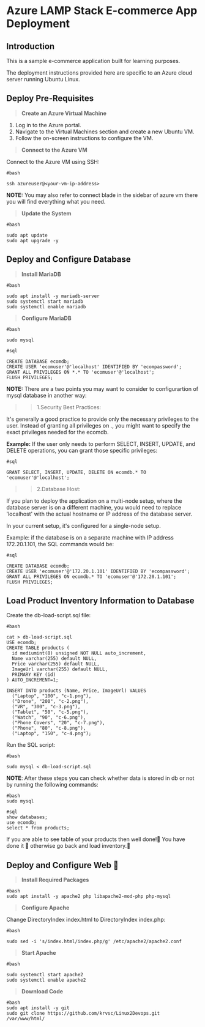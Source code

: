 # Azure LAMP Stack E-commerce App Deployment

## Introduction
This is a sample e-commerce application built for learning purposes.

The deployment instructions provided here are specific to an Azure cloud server running Ubuntu Linux.

## Deploy Pre-Requisites

>**Create an Azure Virtual Machine**

1. Log in to the Azure portal.
2. Navigate to the Virtual Machines section and create a new Ubuntu VM.
3. Follow the on-screen instructions to configure the VM.

>**Connect to the Azure VM**

Connect to the Azure VM using SSH:
``` 
#bash

ssh azureuser@<your-vm-ip-address>
```
**NOTE:** You may also refer to connect blade in the sidebar of azure vm there you will find everything what you need.

>**Update the System**
```
#bash

sudo apt update
sudo apt upgrade -y
```

## Deploy and Configure Database

>**Install MariaDB**
```
#bash

sudo apt install -y mariadb-server
sudo systemctl start mariadb
sudo systemctl enable mariadb
```
>**Configure MariaDB**
```
#bash

sudo mysql
```
```
#sql

CREATE DATABASE ecomdb;
CREATE USER 'ecomuser'@'localhost' IDENTIFIED BY 'ecompassword';
GRANT ALL PRIVILEGES ON *.* TO 'ecomuser'@'localhost';
FLUSH PRIVILEGES;
```

**NOTE:** There are a two points you may want to consider to configurartion of mysql database in another way:

>>1.Security Best Practices:

It's generally a good practice to provide only the necessary privileges to the user. Instead of granting all privileges on *.*, you might want to specify the exact privileges needed for the ecomdb. 

**Example:** If the user only needs to perform SELECT, INSERT, UPDATE, and DELETE operations, you can grant those specific privileges:
```
#sql

GRANT SELECT, INSERT, UPDATE, DELETE ON ecomdb.* TO 'ecomuser'@'localhost';
```

>>2.Database Host:

If you plan to deploy the application on a multi-node setup, where the database server is on a different machine, you would need to replace 'localhost' with the actual hostname or IP address of the database server. 

In your current setup, it's configured for a single-node setup.

Example: if the database is on a separate machine with IP address 172.20.1.101, the SQL commands would be:
```
#sql

CREATE DATABASE ecomdb;
CREATE USER 'ecomuser'@'172.20.1.101' IDENTIFIED BY 'ecompassword';
GRANT ALL PRIVILEGES ON ecomdb.* TO 'ecomuser'@'172.20.1.101';
FLUSH PRIVILEGES;
```

## Load Product Inventory Information to Database
Create the db-load-script.sql file:
```
#bash

cat > db-load-script.sql 
USE ecomdb;
CREATE TABLE products (
  id mediumint(8) unsigned NOT NULL auto_increment,
  Name varchar(255) default NULL,
  Price varchar(255) default NULL,
  ImageUrl varchar(255) default NULL,
  PRIMARY KEY (id)
) AUTO_INCREMENT=1;

INSERT INTO products (Name, Price, ImageUrl) VALUES
  ("Laptop", "100", "c-1.png"),
  ("Drone", "200", "c-2.png"),
  ("VR", "300", "c-3.png"),
  ("Tablet", "50", "c-5.png"),
  ("Watch", "90", "c-6.png"),
  ("Phone Covers", "20", "c-7.png"),
  ("Phone", "80", "c-8.png"),
  ("Laptop", "150", "c-4.png");
```
Run the SQL script:
```
#bash

sudo mysql < db-load-script.sql
```
**NOTE**: After these steps you can check whether data is stored in db or not by running the following commands:
```
#bash
sudo mysql

#sql
show databases;
use ecomdb;
select * from products;
```
If you are able to see table of your products then well done!🎉 You have done it 👏 otherwise go back and load inventory.🤗

## Deploy and Configure Web 🙌
>**Install Required Packages**
```
#bash
sudo apt install -y apache2 php libapache2-mod-php php-mysql
```
>**Configure Apache**

Change DirectoryIndex index.html to DirectoryIndex index.php:
```
#bash

sudo sed -i 's/index.html/index.php/g' /etc/apache2/apache2.conf
```
>**Start Apache**
```
#bash

sudo systemctl start apache2
sudo systemctl enable apache2
```
>**Download Code**
```
#bash
sudo apt install -y git
sudo git clone https://github.com/krvsc/Linux2Devops.git /var/www/html/
```